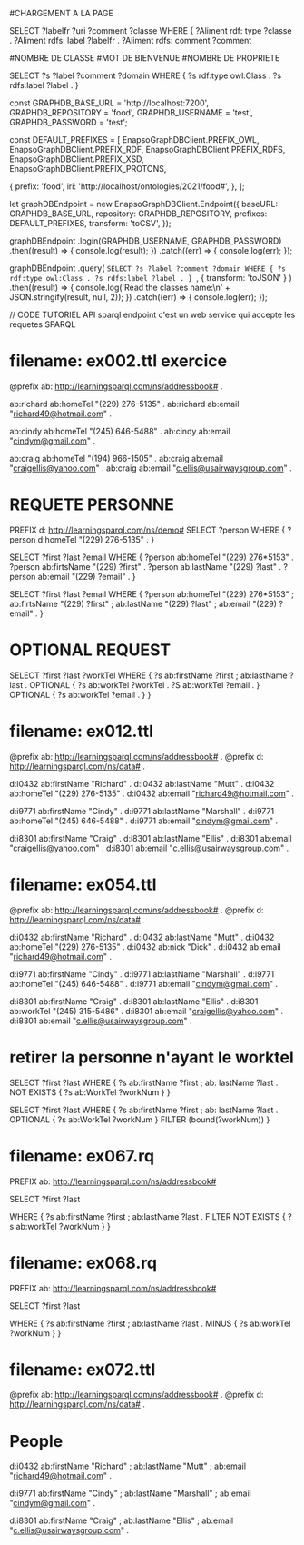 <!-- @format -->

#CHARGEMENT A LA PAGE

SELECT ?labelfr
?uri ?comment ?classe
WHERE { ?Aliment
rdf:
type ?classe .
?Aliment
rdfs:
label ?labelfr .
?Aliment
rdfs:
comment ?comment

#NOMBRE DE CLASSE
#MOT DE BIENVENUE
#NOMBRE DE PROPRIETE

SELECT ?s ?label ?comment ?domain
WHERE {
?s rdf:type owl:Class .
?s rdfs:label ?label .
}

const GRAPHDB_BASE_URL = 'http://localhost:7200',
GRAPHDB_REPOSITORY = 'food',
GRAPHDB_USERNAME = 'test',
GRAPHDB_PASSWORD = 'test';

const DEFAULT_PREFIXES = [
EnapsoGraphDBClient.PREFIX_OWL,
EnapsoGraphDBClient.PREFIX_RDF,
EnapsoGraphDBClient.PREFIX_RDFS,
EnapsoGraphDBClient.PREFIX_XSD,
EnapsoGraphDBClient.PREFIX_PROTONS,

{
prefix: 'food',
iri: 'http://localhost/ontologies/2021/food#',
},
];

let graphDBEndpoint = new EnapsoGraphDBClient.Endpoint({
baseURL: GRAPHDB_BASE_URL,
repository: GRAPHDB_REPOSITORY,
prefixes: DEFAULT_PREFIXES,
transform: 'toCSV',
});

graphDBEndpoint
.login(GRAPHDB_USERNAME, GRAPHDB_PASSWORD)
.then((result) => {
console.log(result);
})
.catch((err) => {
console.log(err);
});

graphDBEndpoint
.query(
`SELECT ?s ?label ?comment ?domain WHERE { ?s rdf:type owl:Class . ?s rdfs:label ?label . } `,
{ transform: 'toJSON' }
)
.then((result) => {
console.log('Read the classes name:\n' + JSON.stringify(result, null, 2));
})
.catch((err) => {
console.log(err);
});

// CODE TUTORIEL API
sparql endpoint c'est un web service qui accepte les requetes SPARQL

# filename: ex002.ttl exercice

@prefix ab: <http://learningsparql.com/ns/addressbook#> .

ab:richard ab:homeTel "(229) 276-5135" .
ab:richard ab:email "richard49@hotmail.com" .

ab:cindy ab:homeTel "(245) 646-5488" .
ab:cindy ab:email "cindym@gmail.com" .

ab:craig ab:homeTel "(194) 966-1505" .
ab:craig ab:email "craigellis@yahoo.com" .
ab:craig ab:email "c.ellis@usairwaysgroup.com" .

# REQUETE PERSONNE

PREFIX d: <http://learningsparql.com/ns/demo#>
SELECT ?person
WHERE
{ ?person d:homeTel "(229) 276-5135" . }

SELECT ?first ?last ?email
WHERE
{
?person ab:homeTel "(229) 276\*5153" .
?person ab:firtsName "(229) ?first" .
?person ab:lastName "(229) ?last" .
?person ab:email "(229) ?email" .
}

SELECT ?first ?last ?email
WHERE
{
?person ab:homeTel "(229) 276\*5153" ;
ab:firtsName "(229) ?first" ;
ab:lastName "(229) ?last" ;
ab:email "(229) ?email" .
}

# OPTIONAL REQUEST

SELECT ?first ?last ?workTel
WHERE
{
?s ab:firstName ?first ;
ab:lastName ?last .
OPTIONAL
{
?s ab:workTel ?workTel .
?S ab:workTel ?email .
}
OPTIONAL
{
?s ab:workTel ?email .
}
}

# filename: ex012.ttl

@prefix ab: <http://learningsparql.com/ns/addressbook#> .
@prefix d: <http://learningsparql.com/ns/data#> .

d:i0432 ab:firstName "Richard" .
d:i0432 ab:lastName "Mutt" .
d:i0432 ab:homeTel "(229) 276-5135" .
d:i0432 ab:email "richard49@hotmail.com" .

d:i9771 ab:firstName "Cindy" .
d:i9771 ab:lastName "Marshall" .
d:i9771 ab:homeTel "(245) 646-5488" .
d:i9771 ab:email "cindym@gmail.com" .

d:i8301 ab:firstName "Craig" .
d:i8301 ab:lastName "Ellis" .
d:i8301 ab:email "craigellis@yahoo.com" .
d:i8301 ab:email "c.ellis@usairwaysgroup.com" .

# filename: ex054.ttl

@prefix ab: <http://learningsparql.com/ns/addressbook#> .
@prefix d: <http://learningsparql.com/ns/data#> .

d:i0432 ab:firstName "Richard" .
d:i0432 ab:lastName "Mutt" .
d:i0432 ab:homeTel "(229) 276-5135" .
d:i0432 ab:nick "Dick" .
d:i0432 ab:email "richard49@hotmail.com" .

d:i9771 ab:firstName "Cindy" .
d:i9771 ab:lastName "Marshall" .
d:i9771 ab:homeTel "(245) 646-5488" .
d:i9771 ab:email "cindym@gmail.com" .

d:i8301 ab:firstName "Craig" .
d:i8301 ab:lastName "Ellis" .
d:i8301 ab:workTel "(245) 315-5486" .
d:i8301 ab:email "craigellis@yahoo.com" .
d:i8301 ab:email "c.ellis@usairwaysgroup.com" .

# retirer la personne n'ayant le worktel

SELECT ?first ?last
WHERE {
?s ab:firstName ?first ;
ab: lastName ?last .
NOT EXISTS {
?s ab:WorkTel ?workNum
}
}

SELECT ?first ?last
WHERE {
?s ab:firstName ?first ;
ab: lastName ?last .
OPTIONAL {
?s ab:WorkTel ?workNum
}
FILTER (bound(?workNum))
}

# filename: ex067.rq

PREFIX ab: <http://learningsparql.com/ns/addressbook#>

SELECT ?first ?last

WHERE
{
?s ab:firstName ?first ;
ab:lastName ?last .
FILTER NOT EXISTS { ?s ab:workTel ?workNum }
}

# filename: ex068.rq

PREFIX ab: <http://learningsparql.com/ns/addressbook#>

SELECT ?first ?last

WHERE
{
?s ab:firstName ?first ;
ab:lastName ?last .
MINUS { ?s ab:workTel ?workNum }
}

# filename: ex072.ttl

@prefix ab: <http://learningsparql.com/ns/addressbook#> .
@prefix d: <http://learningsparql.com/ns/data#> .

# People

d:i0432 ab:firstName "Richard" ;
ab:lastName "Mutt" ;
ab:email "richard49@hotmail.com" .

d:i9771 ab:firstName "Cindy" ;
ab:lastName "Marshall" ;
ab:email "cindym@gmail.com" .

d:i8301 ab:firstName "Craig" ;
ab:lastName "Ellis" ;
ab:email "c.ellis@usairwaysgroup.com" .
